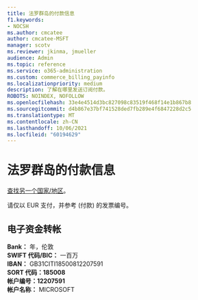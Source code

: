 ```yaml
---
title: 法罗群岛的付款信息
f1.keywords:
- NOCSH
ms.author: cmcatee
author: cmcatee-MSFT
manager: scotv
ms.reviewer: jkinma, jmueller
audience: Admin
ms.topic: reference
ms.service: o365-administration
ms.custom: commerce_billing_payinfo
ms.localizationpriority: medium
description: 了解在哪里发送订阅付款。
ROBOTS: NOINDEX, NOFOLLOW
ms.openlocfilehash: 33e4e4514d3bc827098c83519f468f14e1b867b8
ms.sourcegitcommit: d4b867e37bf741528ded7fb289e4f6847228d2c5
ms.translationtype: MT
ms.contentlocale: zh-CN
ms.lasthandoff: 10/06/2021
ms.locfileid: "60194629"
---
```

# <a name="payment-information-for-faroe-islands"></a>法罗群岛的付款信息

[查找另一个国家/地区](../billing-and-payments/pay-for-your-subscription.md)。

请仅以 EUR 支付，并参考 (付款) 的发票编号。

## <a name="electronic-funds-transfer"></a>电子资金转帐

**Bank：** 年，伦敦  
**SWIFT 代码/BIC：** 一百万  
**IBAN：** GB31CITI18500812207591  
**SORT 代码：185008**  
**帐户编号：12207591**  
**帐户名称：** MICROSOFT
